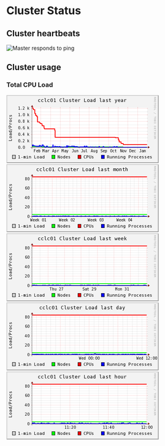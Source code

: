 <!--
WARNING: do _not_ update this file; it is automatically generated from index.md.sh and will be overwritten.
-->

# Cluster Status

## Cluster heartbeats

<img src="https://img.shields.io/badge/master%3A%20ping-up-green.svg" alt="Master responds to ping">


## Cluster usage

### Total CPU Load

<img src="https://raw.githubusercontent.com/UCSF-TI/TIPCC-slash/master/TIPCC/docs/status/figures/cpu_load_last_year.gif" alt="Total CPU load the last 12 months">
<img src="https://raw.githubusercontent.com/UCSF-TI/TIPCC-slash/master/TIPCC/docs/status/figures/cpu_load_last_month.gif" alt="Total CPU load the last 31 days">
<img src="https://raw.githubusercontent.com/UCSF-TI/TIPCC-slash/master/TIPCC/docs/status/figures/cpu_load_last_week.gif" alt="Total CPU load the last 7 days">
<img src="https://raw.githubusercontent.com/UCSF-TI/TIPCC-slash/master/TIPCC/docs/status/figures/cpu_load_last_day.gif" alt="Total CPU load the last 24 hours">
<img src="https://raw.githubusercontent.com/UCSF-TI/TIPCC-slash/master/TIPCC/docs/status/figures/cpu_load_last_hour.gif" alt="Total CPU load the last one hour">
